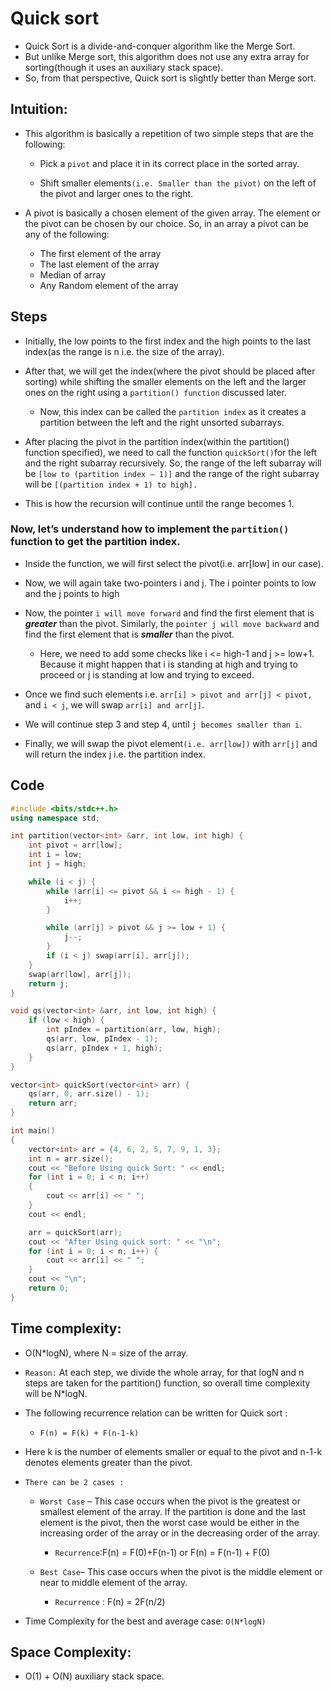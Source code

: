 # Quick sort

- Quick Sort is a divide-and-conquer algorithm like the Merge Sort.
- But unlike Merge sort, this algorithm does not use any extra array for sorting(though it uses an auxiliary stack space).
- So, from that perspective, Quick sort is slightly better than Merge sort.

## Intuition:

- This algorithm is basically a repetition of two simple steps that are the following:

    - Pick a `pivot` and place it in its correct place in the sorted array.

    - Shift smaller elements`(i.e. Smaller than the pivot)` on the left of the pivot and larger ones to the right.

- A pivot is basically a chosen element of the given array. The element or the pivot can be chosen by our choice. So, in an array a pivot can be any of the following:
    - The first element of the array
    - The last element of the array
    - Median of array
    - Any Random element of the array

## Steps

- Initially, the low points to the first index and the high points to the last index(as the range is n i.e. the size of the array). 

- After that, we will get the index(where the pivot should be placed after sorting) while shifting the smaller elements on the left and the larger ones on the right using a `partition() function` discussed later.
    - Now, this index can be called the `partition index` as it creates a partition between the left and the right unsorted subarrays.

- After placing the pivot in the partition index(within the partition() function specified), we need to call the function `quickSort()`for the left and the right subarray recursively. So, the range of the left subarray will be `[low to (partition index – 1)]` and the range of the right subarray will be `[(partition index + 1) to high]. `

- This is how the recursion will continue until the range becomes 1.

### Now, let’s understand how to implement the `partition()` function to get the partition index.  


- Inside the function, we will first select the pivot(i.e. arr[low] in our case).

- Now, we will again take two-pointers i and j. The i pointer points to low and the j points to high

- Now, the pointer `i will move forward` 
and find the first element that is ***greater*** than the pivot. Similarly, the `pointer j will move backward` and find the first element that is ***smaller*** than the pivot.  
    - Here, we need to add some checks like i <= high-1 and j >= low+1. Because it might happen that i is standing at high and trying to proceed or j is standing at low and trying to exceed.

- Once we find such elements i.e. `arr[i] > pivot and arr[j] < pivot,` and `i < j`, we will swap `arr[i] and arr[j]`.

- We will continue step 3 and step 4, until `j becomes smaller than i`.

- Finally, we will swap the pivot element`(i.e. arr[low])` with `arr[j]` and will return the index j i.e. the partition index.

## Code

```C++
#include <bits/stdc++.h>
using namespace std;

int partition(vector<int> &arr, int low, int high) {
    int pivot = arr[low];
    int i = low;
    int j = high;

    while (i < j) {
        while (arr[i] <= pivot && i <= high - 1) {
            i++;
        }

        while (arr[j] > pivot && j >= low + 1) {
            j--;
        }
        if (i < j) swap(arr[i], arr[j]);
    }
    swap(arr[low], arr[j]);
    return j;
}

void qs(vector<int> &arr, int low, int high) {
    if (low < high) {
        int pIndex = partition(arr, low, high);
        qs(arr, low, pIndex - 1);
        qs(arr, pIndex + 1, high);
    }
}

vector<int> quickSort(vector<int> arr) {
    qs(arr, 0, arr.size() - 1);
    return arr;
}

int main()
{
    vector<int> arr = {4, 6, 2, 5, 7, 9, 1, 3};
    int n = arr.size();
    cout << "Before Using quick Sort: " << endl;
    for (int i = 0; i < n; i++)
    {
        cout << arr[i] << " ";
    }
    cout << endl;

    arr = quickSort(arr);
    cout << "After Using quick sort: " << "\n";
    for (int i = 0; i < n; i++) {
        cout << arr[i] << " ";
    }
    cout << "\n";
    return 0;
}
```

## Time complexity:
- O(N*logN), where N = size of the array.
- `Reason:` At each step, we divide the whole array, for that logN and n steps are taken for the partition() function, so overall time complexity will be N*logN.
- The following recurrence relation can be written for Quick sort : 
  - `F(n) = F(k) + F(n-1-k) `
- Here k is the number of elements smaller or equal to the pivot and n-1-k denotes elements greater than the pivot.

- `There can be 2 cases :`

    - `Worst Case` – This case occurs when the pivot is the greatest or smallest element of the array. If the partition is done and the last element is the pivot, then the worst case would be either in the increasing order of the array or in the decreasing order of the array. 
        - `Recurrence`:F(n) = F(0)+F(n-1)  or  F(n) = F(n-1) + F(0) 

    - `Best Case`– This case occurs when the pivot is the middle element or near to middle element of the array.
        - `Recurrence` : F(n) = 2F(n/2)

- Time Complexity for the best and average case: `O(N*logN)`

## Space Complexity: 
- O(1) + O(N) auxiliary stack space.
